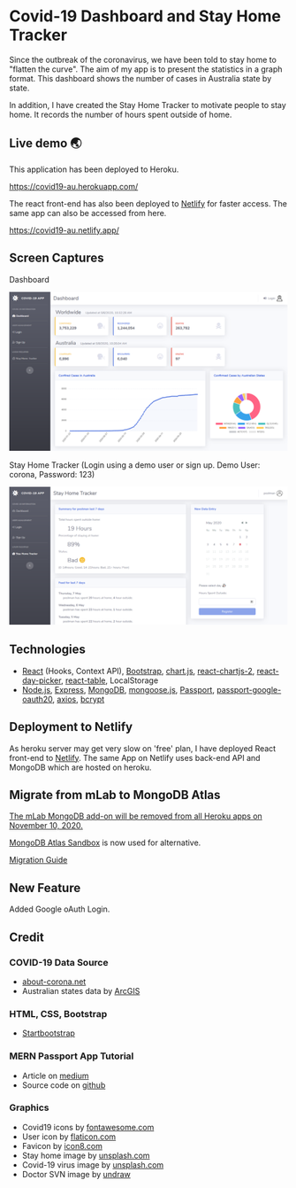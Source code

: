 # Covid-19 Dashboard and Stay Home Tracker 

Since the outbreak of the coronavirus, we have been told to stay home to "flatten the curve". The aim of my app is to present the statistics in a graph format. This dashboard shows the number of cases in Australia state by state. 

In addition, I have created the Stay Home Tracker to motivate people to stay home. It records the number of hours spent outside of home. 


## Live demo :earth_asia:
This application has been deployed to Heroku. 

https://covid19-au.herokuapp.com/

The react front-end has also been deployed to [Netlify](https://www.netlify.com/) for faster access. The same app can also be accessed from here. 

https://covid19-au.netlify.app/


## Screen Captures

Dashboard 

<img src="./README/dashboard.png" width=700px>

Stay Home Tracker (Login using a demo user or sign up. Demo User: corona, Password: 123)

<img src="./README/stayhometracker.png" width=700px>

## Technologies  	
* [React](https://reactjs.org/) (Hooks, Context API), [Bootstrap](https://getbootstrap.com/), [chart.js](https://www.chartjs.org/), [react-chartjs-2](https://github.com/jerairrest/react-chartjs-2), [react-day-picker](http://react-day-picker.js.org/), [react-table](https://github.com/tannerlinsley/react-table), LocalStorage
* [Node.js](https://nodejs.org/), [Express](https://expressjs.com/), [MongoDB](https://www.mongodb.com/), [mongoose.js](https://mongoosejs.com/), [Passport](http://www.passportjs.org/), [passport-google-oauth20](https://www.npmjs.com/package/passport-google-oauth20), [axios](https://www.npmjs.com/package/axios), [bcrypt](https://www.npmjs.com/package/bcrypt)

## Deployment to Netlify  
As heroku server may get very slow on 'free' plan, I have deployed React front-end to [Netlify](https://www.netlify.com/). The same App on Netlify uses back-end API and MongoDB which are hosted on heroku. 

## Migrate from mLab to MongoDB Atlas
[The mLab MongoDB add-on will be removed from all Heroku apps on November 10, 2020.](https://devcenter.heroku.com/changelog-items/1823)

[MongoDB Atlas Sandbox](https://www.mongodb.com/cloud/atlas) is now used for alternative. 

[Migration Guide](https://gist.github.com/caprosset/67328b142afd0d47b19f72df7d69e655)

## New Feature 
Added Google oAuth Login. 

## Credit 
### COVID-19 Data Source
* [about-corona.net](https://about-corona.net/) 
* Australian states data by [ArcGIS](https://www.arcgis.com/home/item.html?id=35b077523be94f7288b21db815e6e6e6)

### HTML, CSS, Bootstrap 
* [Startbootstrap](https://startbootstrap.com/)

### MERN Passport App Tutorial 
* Article on [medium](https://medium.com/@brendt_bly/simple-mern-passport-app-tutorial-4aec2105e367)
* Source code on [github](https://github.com/b-bly/simple-mern-passport)

### Graphics
* Covid19 icons by [fontawesome.com](https://fontawesome.com/icons?d=gallery&q=covid-19&m=free)
* User icon by [flaticon.com](https://www.flaticon.com/)
* Favicon by [icon8.com](https://icons8.com/icons/set/virus)
* Stay home image by [unsplash.com](https://unsplash.com/photos/1B8l_3ckncI) 
* Covid-19 virus image by [unsplash.com](https://unsplash.com/photos/w9KEokhajKw)
* Doctor SVN image by [undraw](https://undraw.co/)
